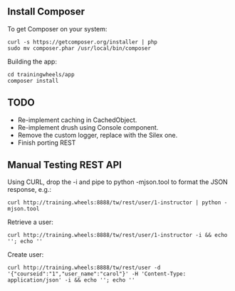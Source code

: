 Install Composer
----------------

To get Composer on your system:

    curl -s https://getcomposer.org/installer | php
    sudo mv composer.phar /usr/local/bin/composer

Building the app:

    cd trainingwheels/app
    composer install

TODO
----

* Re-implement caching in CachedObject.
* Re-implement drush using Console component.
* Remove the custom logger, replace with the Silex one.
* Finish porting REST

Manual Testing REST API
-----------------------

Using CURL, drop the -i and pipe to python -mjson.tool to format the JSON response, e.g.:

    curl http://training.wheels:8888/tw/rest/user/1-instructor | python -mjson.tool

Retrieve a user:

    curl http://training.wheels:8888/tw/rest/user/1-instructor -i && echo ''; echo ''

Create user:

    curl http://training.wheels:8888/tw/rest/user -d '{"courseid":"1","user_name":"carol"}' -H 'Content-Type: application/json' -i && echo ''; echo ''

